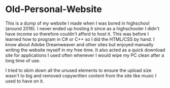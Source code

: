 # Old-Personal-Website

This is a dump of my website I made when I was bored in highschool (around 2016). I never ended up hosting it since as a highschooler I didn't have income so therefore couldn't afford to host it. This was before I learned how to program in C# or C++ so I did the HTML/CSS by hand. I know about Adobe Dreamweaver and other sites but enjoyed manually writing the website myself in my free time. It also acted as a quick download site for applications I used often whenever I would wipe my PC clean after a long time of use.

I tried to skim down all the unused elements to ensure the upload size wasn't to big and removed copywritten content from the site like music I used to have on it.
